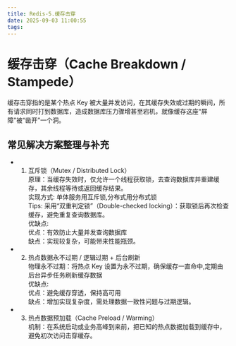 ```yaml
---
title: Redis-5.缓存击穿
date: 2025-09-03 11:00:55
tags:
---
```

# 缓存击穿（Cache Breakdown / Stampede）
缓存击穿指的是某个热点 Key 被大量并发访问，在其缓存失效或过期的瞬间，所有请求同时打到数据库，造成数据库压力骤增甚至宕机，就像缓存这座“屏障”被“凿开”一个洞。
## 常见解决方案整理与补充
- 1. 互斥锁（Mutex / Distributed Lock）    
原理：当缓存失效时，仅允许一个线程获取锁，去查询数据库并重建缓存，其余线程等待或返回缓存结果。    
实现方式: 单体服务用互斥锁,分布式用分布式锁    
   Tips: 采用“双重判定锁”（Double-checked locking）：获取锁后再次检查缓存，避免重复查询数据库。    
优缺点:    
    优点：有效防止大量并发查询数据库    
    缺点：实现较复杂，可能带来性能瓶颈。    
- 2. 热点数据永不过期 / 逻辑过期 + 后台刷新         
物理永不过期：将热点 Key 设置为永不过期，确保缓存一直命中,定期由后台异步任务刷新缓存数据    
优缺点:   
     优点：避免缓存穿透，保持高可用     
     缺点：增加实现复杂度，需处理数据一致性问题与过期逻辑。      
- 3. 热点数据预加载（Cache Preload / Warming）   
   机制：在系统启动或业务高峰到来前，把已知的热点数据加载到缓存中，避免初次访问击穿缓存。   